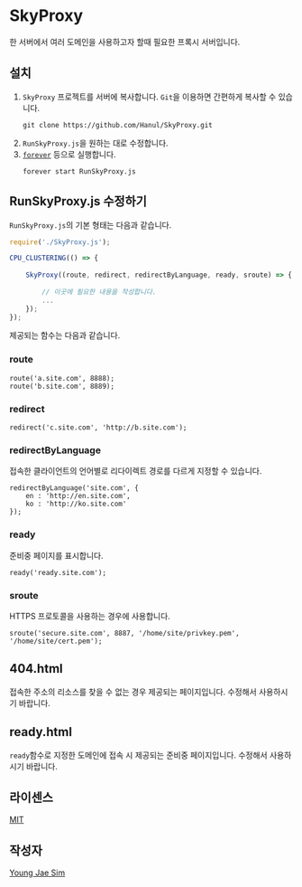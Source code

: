 # SkyProxy
한 서버에서 여러 도메인을 사용하고자 할때 필요한 프록시 서버입니다.

## 설치
1. `SkyProxy` 프로젝트를 서버에 복사합니다. `Git`을 이용하면 간편하게 복사할 수 있습니다.
    ```
    git clone https://github.com/Hanul/SkyProxy.git
    ```
2. `RunSkyProxy.js`을 원하는 대로 수정합니다.
3. [`forever`](https://www.npmjs.com/package/forever) 등으로 실행합니다.
    ```
    forever start RunSkyProxy.js
    ```

## RunSkyProxy.js 수정하기
`RunSkyProxy.js`의 기본 형태는 다음과 같습니다.
```javascript
require('./SkyProxy.js');

CPU_CLUSTERING(() => {
	
	SkyProxy((route, redirect, redirectByLanguage, ready, sroute) => {
		
		// 이곳에 필요한 내용을 작성합니다.
		...
	});
});
```
제공되는 함수는 다음과 같습니다.

### route
```
route('a.site.com', 8888);
route('b.site.com', 8889);
```

### redirect
```
redirect('c.site.com', 'http://b.site.com');
```

### redirectByLanguage
접속한 클라이언트의 언어별로 리다이렉트 경로를 다르게 지정할 수 있습니다.
```
redirectByLanguage('site.com', {
	en : 'http://en.site.com',
	ko : 'http://ko.site.com'
});
```

### ready
준비중 페이지를 표시합니다.
```
ready('ready.site.com');
```

### sroute
HTTPS 프로토콜을 사용하는 경우에 사용합니다.
```
sroute('secure.site.com', 8887, '/home/site/privkey.pem', '/home/site/cert.pem');
```

## 404.html
접속한 주소의 리소스를 찾을 수 없는 경우 제공되는 페이지입니다. 수정해서 사용하시기 바랍니다.

## ready.html
`ready`함수로 지정한 도메인에 접속 시 제공되는 준비중 페이지입니다. 수정해서 사용하시기 바랍니다.

## 라이센스
[MIT](LICENSE)

## 작성자
[Young Jae Sim](https://github.com/Hanul)